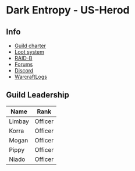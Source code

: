 # Dark Entropy - US-Herod

## Info

- [Guild charter](guildcharter.md)
- [Loot system](loot.md)
- [RAID-B](raid-b.md)
- [Forums](https://github.com/DarkEntropy/guild/discussions)
- [Discord]()
- [WarcraftLogs]()


## Guild Leadership

| Name | Rank         |
|------|--------------|
|Limbay| Officer      |
|Korra | Officer      |
|Mogan | Officer      |
|Pippy | Officer      |
|Niado | Officer      |
